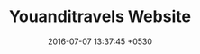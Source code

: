 ---
layout: post
title:  "Youanditravels Website"
date:   2016-07-07 13:37:45 +0530
categories: 
thumbnail: youandItravels-full.jpg
weburl: http://youanditravels.com/
description: <strong><br><br>Languages and Frameworks</strong> - HTML, CSS, PHP, JAVASCRIPT, JQUERY.<br><br><strong>Tools Used</strong> - WORDPRESS:CMS, PHOTOSHOP, ILLUSTRATOR, DREAMWEAVER, NOTEPAD++.
---